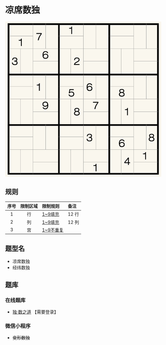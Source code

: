# 凉席数独
<!-- START doctoc generated TOC please keep comment here to allow auto update -->
<!-- DON'T EDIT THIS SECTION, INSTEAD RE-RUN doctoc TO UPDATE -->

<!-- END doctoc generated TOC please keep comment here to allow auto update -->

![题](../../../images/sudoku/凉席数独.png)

## 规则

| 序号  | 限制区域 | 限制规则     | 备注     |
|:---:|:----:|:---------|:-------|
|  1  |  行   | [1~9填充]  | 12 行   |
|  2  |  列   | [1~9填充]  | 12 列   |
|  3  |  宫   | [1~9不重复] | &nbsp; |

## 题型名

- 凉席数独
- 经纬数独

## 题库

### 在线题库

- [独·数之道](http://www.sudokufans.org.cn/lx/game.index.php?type=ph3) 【需要登录】

### 微信小程序

- ~~变形数独~~

[1~9填充]: ../../../rules/rules.md#1to9填充
[1~9不重复]: ../../../rules/rules.md#1to9不重复
